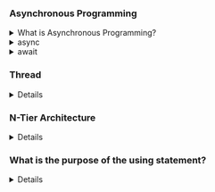 ### Asynchronous Programming

<details>
  <summary>What is Asynchronous Programming?</summary>
  Asynchronous programming is a way of writing code that allows multiple tasks to run independently without blocking the main program, making it responsive and efficient, especially for time-consuming operations. 
</details>
<details>
 <summary>async</summary> 
  Marks a method as asynchronous. When you declare a method with async, it can contain await expressions and run without blocking the main thread.
</details>
<details>
   <summary>await</summary>
   Pauses the execution of an async method until the awaited task is complete. This allows other tasks to continue running without blocking.
</details>

### Thread

<details>
  A thread is a unit of a program that can execute independently, allowing multiple tasks to run together.
</details>

### N-Tier Architecture
<details>
N-tier architecture is a software design pattern where an application is divided into multiple tiers. Each tier performs a specific responsibility and interacts with other layers. 
  
#### Layers of N-Tier Architecture

##### 1. Presentation Tier (UI Layer)
 -  Directly interacts with the user.                    - Displays data and accepts user input.  

##### 2. Application Tier (Business Logic Layer) 
 - Stores and executes business rules and logic.         - Acts as a mediator between the Presentation Tier and Data Tier.  

##### 3. Data Tier (Database Layer)
 - Stores and retrieves data.                            - Handles database operations.  
</details>

### What is the purpose of the using statement?
<details>
  To ensure proper disposal of resources, like file or database connections.
</details>

